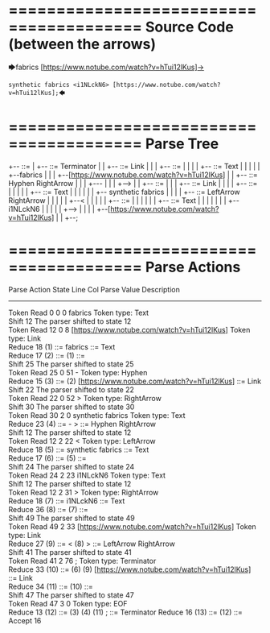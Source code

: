 ========================================
Source Code (between the arrows)
========================================

🡆fabrics [https://www.notube.com/watch?v=hTui12lKus]-> 
	
	synthetic fabrics <i1NLckN6> [https://www.notube.com/watch?v=hTui12lKus];🡄

========================================
Parse Tree
========================================

+--<scripture> ::= <expression>
|  +--<expression> ::= <item> <producer> <item-or-expression> Terminator
|  |  +--<item> ::= <text> Link
|  |  |  +--<text> ::= <text-chunk>
|  |  |  |  +--<text-chunk> ::= Text
|  |  |  |  |  +--fabrics 
|  |  |  +--[https://www.notube.com/watch?v=hTui12lKus]
|  |  +--<producer> ::= Hyphen RightArrow
|  |  |  +---
|  |  |  +-->
|  |  +--<item-or-expression> ::= <item>
|  |  |  +--<item> ::= <text> <tag> Link
|  |  |  |  +--<text> ::= <text-chunk>
|  |  |  |  |  +--<text-chunk> ::= Text
|  |  |  |  |  |  +--    synthetic fabrics 
|  |  |  |  +--<tag> ::= LeftArrow <text> RightArrow
|  |  |  |  |  +--<
|  |  |  |  |  +--<text> ::= <text-chunk>
|  |  |  |  |  |  +--<text-chunk> ::= Text
|  |  |  |  |  |  |  +--i1NLckN6
|  |  |  |  |  +-->
|  |  |  |  +--[https://www.notube.com/watch?v=hTui12lKus]
|  |  +--;


========================================
Parse Actions
========================================

Parse Action      State    Line     Col   Parse Value                                                     Description                                                       
---------------   -----   -----   -----   -------------------------------------------------------------   ------------------------------------------------------------------
Token Read            0       0       0   fabrics                                                         Token type: Text                                                  
Shift                12                                                                                   The parser shifted to state 12                                    
Token Read           12       0       8   [https://www.notube.com/watch?v=hTui12lKus]                     Token type: Link                                                  
Reduce               18                   (1) ::= fabrics                                                 <text-chunk> ::= Text                                             
Reduce               17                   (2) ::= (1)                                                     <text> ::= <text-chunk>                                           
Shift                25                                                                                   The parser shifted to state 25                                    
Token Read           25       0      51   -                                                               Token type: Hyphen                                                
Reduce               15                   (3) ::= (2) [https://www.notube.com/watch?v=hTui12lKus]         <item> ::= <text> Link                                            
Shift                22                                                                                   The parser shifted to state 22                                    
Token Read           22       0      52   >                                                               Token type: RightArrow                                            
Shift                30                                                                                   The parser shifted to state 30                                    
Token Read           30       2       0       synthetic fabrics                                           Token type: Text                                                  
Reduce               23                   (4) ::= - >                                                     <producer> ::= Hyphen RightArrow                                  
Shift                12                                                                                   The parser shifted to state 12                                    
Token Read           12       2      22   <                                                               Token type: LeftArrow                                             
Reduce               18                   (5) ::=     synthetic fabrics                                   <text-chunk> ::= Text                                             
Reduce               17                   (6) ::= (5)                                                     <text> ::= <text-chunk>                                           
Shift                24                                                                                   The parser shifted to state 24                                    
Token Read           24       2      23   i1NLckN6                                                        Token type: Text                                                  
Shift                12                                                                                   The parser shifted to state 12                                    
Token Read           12       2      31   >                                                               Token type: RightArrow                                            
Reduce               18                   (7) ::= i1NLckN6                                                <text-chunk> ::= Text                                             
Reduce               36                   (8) ::= (7)                                                     <text> ::= <text-chunk>                                           
Shift                49                                                                                   The parser shifted to state 49                                    
Token Read           49       2      33   [https://www.notube.com/watch?v=hTui12lKus]                     Token type: Link                                                  
Reduce               27                   (9) ::= < (8) >                                                 <tag> ::= LeftArrow <text> RightArrow                             
Shift                41                                                                                   The parser shifted to state 41                                    
Token Read           41       2      76   ;                                                               Token type: Terminator                                            
Reduce               33                   (10) ::= (6) (9) [https://www.notube.com/watch?v=hTui12lKus]    <item> ::= <text> <tag> Link                                      
Reduce               34                   (11) ::= (10)                                                   <item-or-expression> ::= <item>                                   
Shift                47                                                                                   The parser shifted to state 47                                    
Token Read           47       3       0                                                                   Token type: EOF                                                   
Reduce               13                   (12) ::= (3) (4) (11) ;                                         <expression> ::= <item> <producer> <item-or-expression> Terminator
Reduce               16                   (13) ::= (12)                                                   <scripture> ::= <expression>                                      
Accept               16                                                                                                                                                     


